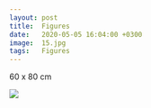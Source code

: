 ```yaml
---
layout: post
title:  Figures
date:   2020-05-05 16:04:00 +0300
image:  15.jpg
tags:   Figures
---
```

60 x 80 cm                                                                          

![]({{site.baseurl}}/img/15.jpg)

